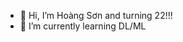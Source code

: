 - 👋 Hi, I’m Hoàng Sơn and turning 22!!!
- 🌱 I’m currently learning DL/ML 

<!---
HoagSon/HoagSon is a ✨ special ✨ repository because its `README.md` (this file) appears on your GitHub profile.
You can click the Preview link to take a look at your changes.
--->
